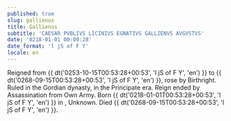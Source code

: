 ```yaml
---
published: true
slug: gallienus
title: Gallienus
subtitle: 'CAESAR PVBLIVS LICINIVS EGNATIVS GALLIENVS AVGVSTVS'
date: '0218-01-01 00:00:28'
date_format: 'l jS of F Y'
locale: en
---
```


Reigned from {{ dt('0253-10-15T00:53:28+00:53', 'l jS of F Y', 'en') }} to {{ dt('0268-09-15T00:53:28+00:53', 'l jS of F Y', 'en') }}, rose by Birthright. Ruled in the Gordian dynasty, in the Principate era. Reign ended by Assassination from Own Army. Born {{ dt('0218-01-01T00:53:28+00:53', 'l jS of F Y', 'en') }} in , Unknown. Died {{ dt('0268-09-15T00:53:28+00:53', 'l jS of F Y', 'en') }}.
